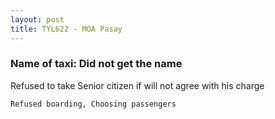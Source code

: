 ```yaml
---
layout: post
title: TYL622 - MOA Pasay
---
```


### Name of taxi: Did not get the name

Refused to take Senior citizen if will not agree with his charge

```Refused boarding, Choosing passengers```
